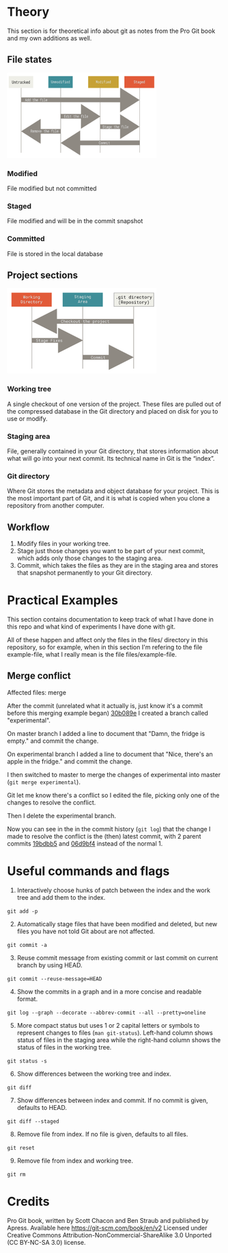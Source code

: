 # Theory
This section is for theoretical info about git as notes from the Pro Git book and my own additions as well.

## File states
<img src="screenshots/file-states.png" width="350" height="200">

### Modified
File modified but not committed

### Staged
File modified and will be in the commit snapshot

### Committed
File is stored in the local database

## Project sections
<img src="screenshots/project-sections.png" width="350" height="200">

### Working tree
A single checkout of one version of the project.
These files are pulled out of the compressed database in the Git directory and placed on disk for you to use or modify.

### Staging area
File, generally contained in your Git directory, that stores information about what will go into your next commit.
Its technical name in Git is the “index”.

### Git directory
Where Git stores the metadata and object database for your project.
This is the most important part of Git, and it is what is copied when you clone a repository from another computer.

## Workflow
1. Modify files in your working tree.
2. Stage just those changes you want to be part of your next commit, which adds only those changes to the staging area.
3. Commit, which takes the files as they are in the staging area and stores that snapshot permanently to your Git directory.

# Practical Examples
This section contains documentation to keep track of what I have done in this repo and what kind of experiments I have done with git.

All of these happen and affect only the files in the files/ directory in this repository, so for example, when in this section I'm refering to the file example-file, what I really mean is the file files/example-file.

## Merge conflict
Affected files: merge

After the commit (unrelated what it actually is, just know it's a commit before this merging example began) <a href="https://github.com/2xer/tr/commit/30b089e24513a8304cc0174e5dd26bece52f0a5a">30b089e</a> I created a branch called "experimental".

On master branch I added a line to document that "Damn, the fridge is empty." and commit the change.

On experimental branch I added a line to document that "Nice, there's an apple in the fridge." and commit the change.

I then switched to master to merge the changes of experimental into master (`git merge experimental`).

Git let me know there's a conflict so I edited the file, picking only one of the changes to resolve the conflict.

Then I delete the experimental branch.

Now you can see in the in the commit history (`git log`) that the change I made to resolve the conflict is the (then) latest commit, with 2 parent commits <a href="https://github.com/2xer/tr/commit/19bdbb508b6dc4f62eeab66dfa062b62accca162">19bdbb5</a> and <a href="https://github.com/2xer/tr/commit/06d9bf492bd392ca9fbd74822bf93e3ba1caedf7">06d9bf4</a> instead of the normal 1.

# Useful commands and flags

1. Interactively choose hunks of patch between the index and the work tree and add them to the index.

`git add -p`

2. Automatically stage files that have been modified and deleted, but new files you have not told Git about are not affected.

`git commit -a`

3. Reuse commit message from existing commit or last commit on current branch by using HEAD.

`git commit --reuse-message=HEAD`

4. Show the commits in a graph and in a more concise and readable format.

`git log --graph --decorate --abbrev-commit --all --pretty=oneline`

5. More compact status but uses 1 or 2 capital letters or symbols to represent changes to files (`man git-status`). Left-hand column shows status of files in the staging area while the right-hand column shows the status of files in the working tree.

`git status -s`

6. Show differences between the working tree and index.

`git diff`

7. Show differences between index and commit. If no commit is given, defaults to HEAD.

`git diff --staged`

8. Remove file from index. If no file is given, defaults to all files.

`git reset`

9. Remove file from index and working tree.

`git rm`

# Credits
Pro Git book, written by Scott Chacon and Ben Straub and published by Apress.
Available here https://git-scm.com/book/en/v2
Licensed under Creative Commons Attribution-NonCommercial-ShareAlike 3.0 Unported (CC BY-NC-SA 3.0) license.
